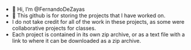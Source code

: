 - 👋 Hi, I’m @FernandoDeZayas
- 👀 This github is for storing the projects that I have worked on.
- I do not take credit for all of the work in these projects, as some were collaborative projects for classes. 
- Each project is contained in its own zip archive, or as a text file with a link to where it can be downloaded as a zip archive.


<!---
FernandoDeZayas/FernandoDeZayas is a ✨ special ✨ repository because its `README.md` (this file) appears on your GitHub profile.
You can click the Preview link to take a look at your changes.
--->
